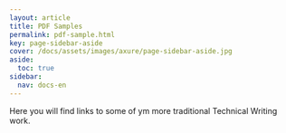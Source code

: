 ```yaml
---
layout: article
title: PDF Samples
permalink: pdf-sample.html
key: page-sidebar-aside
cover: /docs/assets/images/axure/page-sidebar-aside.jpg
aside:
  toc: true
sidebar:
  nav: docs-en
---
```


Here you will find links to some of ym more traditional Technical Writing work.